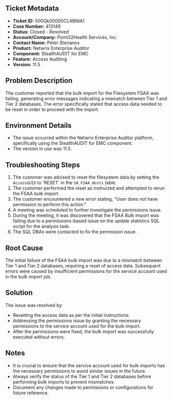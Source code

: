 ## Ticket Metadata
- **Ticket ID:** 500Qk00000CL4BNIA1
- **Case Number:** 413149
- **Status:** Closed - Resolved
- **Account/Company:** Point32Health Services, Inc.
- **Contact Name:** Peter Sterianos
- **Product:** Netwrix Enterprise Auditor
- **Component:** StealthAUDIT for EMC
- **Feature:** Access Auditing
- **Version:** 11.5

## Problem Description
The customer reported that the bulk import for the Filesystem FSAA was failing, generating error messages indicating a mismatch between Tier 1 and Tier 2 databases. The error specifically stated that access data needed to be reset in order to proceed with the import.

## Environment Details
- The issue occurred within the Netwrix Enterprise Auditor platform, specifically using the StealthAUDIT for EMC component.
- The version in use was 11.5.

## Troubleshooting Steps
1. The customer was advised to reset the filesystem data by setting the `AccessGUID` to 'RESET' in the `SA_FSAA_Hosts` table.
2. The customer performed the reset as instructed and attempted to rerun the FSAA bulk import.
3. The customer encountered a new error stating, "User does not have permission to perform this action."
4. A meeting was scheduled to further investigate the permissions issue.
5. During the meeting, it was discovered that the FSAA Bulk import was failing due to a permissions-based issue on the update statistics SQL script for the analysis task.
6. The SQL DBAs were contacted to fix the permission issue.

## Root Cause
The initial failure of the FSAA bulk import was due to a mismatch between Tier 1 and Tier 2 databases, requiring a reset of access data. Subsequent errors were caused by insufficient permissions for the service account used in the bulk import job.

## Solution
The issue was resolved by:
- Resetting the access data as per the initial instructions.
- Addressing the permissions issue by granting the necessary permissions to the service account used for the bulk import.
- After the permissions were fixed, the bulk import was successfully executed without errors.

## Notes
- It is crucial to ensure that the service account used for bulk imports has the necessary permissions to avoid similar issues in the future.
- Always verify the status of the Tier 1 and Tier 2 databases before performing bulk imports to prevent mismatches.
- Document any changes made to permissions or configurations for future reference.